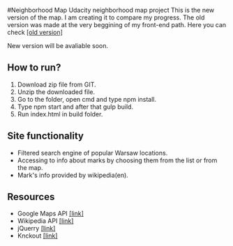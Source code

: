 #Neighborhood Map
Udacity neighborhood map project
This is the new version of the map. I am creating it to compare my progress. The old version was made at the very beggining of my front-end path. Here you can check [[old version]](http://kamiljarzab.pl/Projekty/Neighborhood%20Map/)

New version will be avaliable soon.
## How to run?

1. Download zip file from GIT.
2. Unzip the downloaded file.
3. Go to the folder, open cmd and type npm install.
4. Type npm start and after that gulp build.
5. Run index.html in build folder.

## Site functionality

* Filtered search engine of popular Warsaw locations.
* Accessing to info about marks by choosing them from the list or from the map.
* Mark's info provided by wikipedia(en).

## Resources

* Google Maps API [[link]](https://developers.google.com/maps/)
* Wikipedia API [[link]](https://www.mediawiki.org/wiki/MediaWiki)
* jQuerry [[link]](https://jquery.com/)
* Knckout [[link]](http://knockoutjs.com/)
